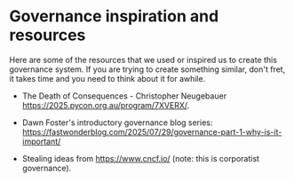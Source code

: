 # Governance inspiration and resources

Here are some of the resources that we used or inspired us to create this
governance system. If you are trying to create something similar, don't fret, it
takes time and you need to think about it for awhile.

- The Death of Consequences - Christopher Neugebauer
  https://2025.pycon.org.au/program/7XVERX/.

- Dawn Foster's introductory governance blog series:
  https://fastwonderblog.com/2025/07/29/governance-part-1-why-is-it-important/

- Stealing ideas from https://www.cncf.io/ (note: this is corporatist
  governance).

<!-- cspell:ignore Neugebauer -->
